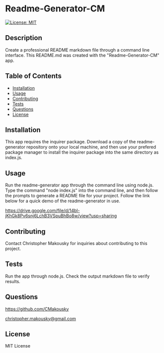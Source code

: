 # Readme-Generator-CM
[![License: MIT](https://img.shields.io/badge/License-MIT-yellow.svg)](https://opensource.org/licenses/MIT)

## Description

Create a professional README markdown file through a command line interface. This README.md was created with the "Readme-Generator-CM" app.

## Table of Contents

- [Installation](#installation)
- [Usage](#usage)
- [Contributing](#contributing)
- [Tests](#tests)
- [Questions](#questions)
- [License](#license)

## Installation

This app requires the inquirer package. Download a copy of the readme-generator repository onto your local machine, and then use your prefered package manager to install the inquirer package into the same directory as index.js.

## Usage

Run the readme-generator app through the command line using node.js. Type the command "node index.js" into the command line, and then follow the prompts to generate a README file for your project. Follow the link below for a quick demo of the readme-generator in use.

https://drive.google.com/file/d/14bl-jKhGk8Pv6snj6LchB3VSpuBhBo8w/view?usp=sharing

## Contributing

Contact Christopher Makousky for inquiries about contributing to this project.

## Tests

Run the app through node.js. Check the output markdown file to verify results.

## Questions

https://github.com/CMakousky

christopher.makousky@gmail.com

## License

MIT License